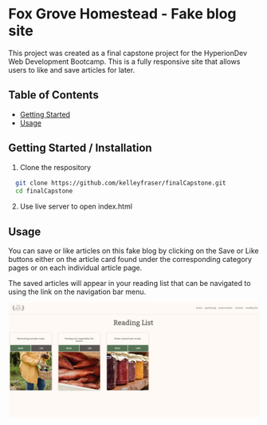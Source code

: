 # Fox Grove Homestead - Fake blog site

This project was created as a final capstone project for the HyperionDev Web Development Bootcamp. This is a fully responsive site that allows users to like and save articles for later.

## Table of Contents

- [Getting Started](#getting-started--installation)
- [Usage](#usage)

## Getting Started / Installation

1. Clone the respository

  ```bash
    git clone https://github.com/kelleyfraser/finalCapstone.git
    cd finalCapstone
  ```


2. Use live server to open index.html

## Usage

You can save or like articles on this fake blog by clicking on the Save or Like buttons either on the article card found under the corresponding category pages or on each individual article page. 

The saved articles will appear in your reading list that can be navigated to using the link on the navigation bar menu. 

<img width="600px" src="./images/screenshot.png"></img>

